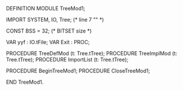 DEFINITION MODULE TreeMod1;

IMPORT SYSTEM, IO, Tree;
(* line 7 "" *)

CONST BSS	= 32;	(* BITSET size *)


VAR yyf	: IO.tFile;
VAR Exit	: PROC;

PROCEDURE TreeDefMod (t: Tree.tTree);
PROCEDURE TreeImplMod (t: Tree.tTree);
PROCEDURE ImportList (t: Tree.tTree);

PROCEDURE BeginTreeMod1;
PROCEDURE CloseTreeMod1;

END TreeMod1.
